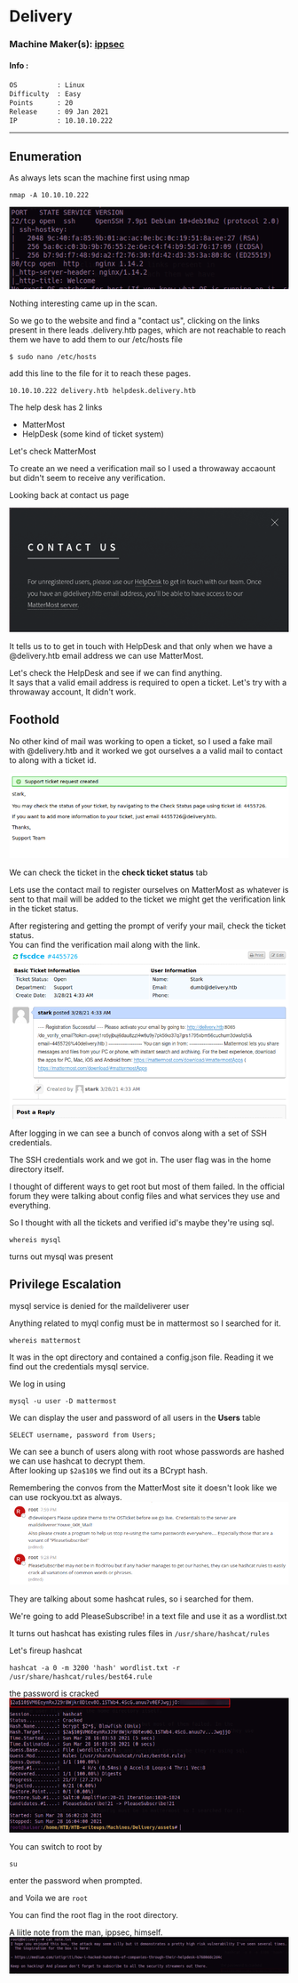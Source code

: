 # Delivery
### Machine Maker(s): [ippsec](https://www.hackthebox.eu/home/users/profile/3769)

#### Info :
``` 
OS          : Linux
Difficulty  : Easy
Points      : 20
Release     : 09 Jan 2021
IP          : 10.10.10.222
```
---
## Enumeration
As always lets scan the machine first using nmap
```
nmap -A 10.10.10.222
```
![](images/nmap.png)

Nothing interesting came up in the scan.

So we go to the website and find a "contact us", clicking on the links present in there leads .delivery.htb pages, which are not reachable to reach them we have to add them to our /etc/hosts file
```
$ sudo nano /etc/hosts
```
add this line to the file for it to reach these pages.
```
10.10.10.222 delivery.htb helpdesk.delivery.htb 
```

The help desk has 2 links
* MatterMost
* HelpDesk (some kind of ticket system)

Let's check MatterMost

To create an we need a verification mail so I used a throwaway accaount but didn't seem to receive any verification.

Looking back at contact us page 

![](images/contact.png)

It tells us to to get in touch with HelpDesk and that only when we have a @delivery.htb email address we can use MatterMost.

Let's check the HelpDesk and see if we can find anything.   
It says that a valid email address is required to open a ticket. Let's try with a throwaway account, It didn't work.

## Foothold

No other kind of mail was working to open a ticket, so I used a fake mail with @delivery.htb and it worked we got ourselves a a valid mail to contact to along with a ticket id.

![](images/ticket.png)

We can check the ticket in the **check ticket status** tab

Lets use the contact mail to register ourselves on MatterMost as whatever is sent to that mail will be added to the ticket we might get the verification link in the ticket status.

After registering and getting the prompt of verify your mail, check the ticket status.      
You can find the verification mail along with the link.
![](images/verify.png)

After logging in we can see a bunch of convos along with a set of SSH credentials.

The SSH credentials work and we got in.
The user flag was in the home directory itself.

I thought of different ways to get root but most of them failed. In the official forum they were talking about config files and what services they use and everything.

So I thought with all the tickets and verified id's maybe they're using sql.
```
whereis mysql
```
turns out mysql was present

## Privilege Escalation
mysql service is denied for the maildeliverer user

Anything related to myql config must be in mattermost so I searched for it.
```
whereis mattermost
```

It was in the opt directory and contained a config.json file.
Reading it we find out the credentials mysql service.

We log in using
```
mysql -u user -D mattermost
```

We can display the user and password of all users in the **Users** table
```
SELECT username, password from Users;
```
We can see a bunch of users along with root whose passwords are hashed we can use hashcat to decrypt them.      
After looking up `$2a$10$` we find out its a BCrypt hash.

Remembering the convos from the MatterMost site it doesn't look like we can use rockyou.txt as always.
![](images/convo.png)

They are talking about some hashcat rules, so i searched for them.

We're going to add PleaseSubscribe! in a text file and use it as a wordlist.txt

It turns out hashcat has existing rules files in  `/usr/share/hashcat/rules`

Let's fireup hashcat

```
hashcat -a 0 -m 3200 'hash' wordlist.txt -r /usr/share/hashcat/rules/best64.rule
```
the password is cracked
![](images/pass.png)

You can switch to root by
```
su
```
enter the password when prompted.

and Voila we are `root`

You can find the root flag in the root directory.


A liitle note from the man, ippsec, himself.
![](images/note.png)